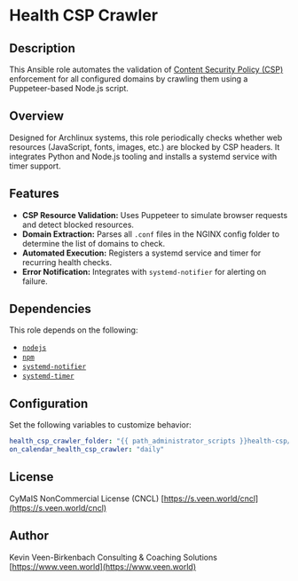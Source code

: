 # Health CSP Crawler

## Description

This Ansible role automates the validation of [Content Security Policy (CSP)](https://developer.mozilla.org/en-US/docs/Web/HTTP/Guides/CSP) enforcement for all configured domains by crawling them using a Puppeteer-based Node.js script.

## Overview

Designed for Archlinux systems, this role periodically checks whether web resources (JavaScript, fonts, images, etc.) are blocked by CSP headers. It integrates Python and Node.js tooling and installs a systemd service with timer support.

## Features

- **CSP Resource Validation:** Uses Puppeteer to simulate browser requests and detect blocked resources.
- **Domain Extraction:** Parses all `.conf` files in the NGINX config folder to determine the list of domains to check.
- **Automated Execution:** Registers a systemd service and timer for recurring health checks.
- **Error Notification:** Integrates with `systemd-notifier` for alerting on failure.

## Dependencies

This role depends on the following:

- [`nodejs`](../nodejs/)
- [`npm`](../npm/)
- [`systemd-notifier`](../systemd-notifier/)
- [`systemd-timer`](../systemd-timer/)

## Configuration

Set the following variables to customize behavior:

```yaml
health_csp_crawler_folder: "{{ path_administrator_scripts }}health-csp/"
on_calendar_health_csp_crawler: "daily"
```

## License

CyMaIS NonCommercial License (CNCL)
[https://s.veen.world/cncl](https://s.veen.world/cncl)

## Author

Kevin Veen-Birkenbach
Consulting & Coaching Solutions
[https://www.veen.world](https://www.veen.world)